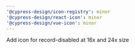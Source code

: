 ```yaml
---
'@cypress-design/icon-registry': minor
'@cypress-design/react-icon': minor
'@cypress-design/vue-icon': minor
---
```


Add icon for record-disabled at 16x and 24x size
